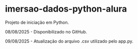 # imersao-dados-python-alura

Projeto de iniciação em Python.

08/08/2025 - Disponibilizado no GitHub.

09/08/2025 - Atualização do arquivo .csv utilizado pelo app.py.
